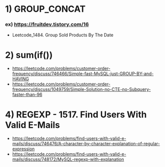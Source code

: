 # 1) GROUP_CONCAT

### ex)  https://fruitdev.tistory.com/16
- Leetcode_1484. Group Sold Products By The Date


# 2) sum(if())

- https://leetcode.com/problems/customer-order-frequency/discuss/746466/Simple-fast-MySQL-just-GROUP-BY-and-HAVING
- https://leetcode.com/problems/customer-order-frequency/discuss/1049759/Simple-Solution-no-CTE-no-Subquery-faster-than-96

# 4) REGEXP - 1517. Find Users With Valid E-Mails

- https://leetcode.com/problems/find-users-with-valid-e-mails/discuss/746476/A-character-by-character-explanation-of-regular-expression
- https://leetcode.com/problems/find-users-with-valid-e-mails/discuss/748172/MySQL-regexp-with-explanation
